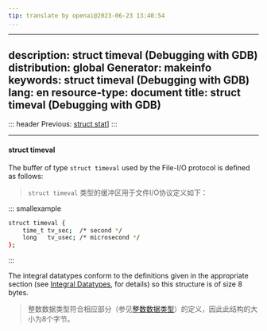 ```yaml
---
tip: translate by openai@2023-06-23 13:40:54
...
```

---
description: struct timeval (Debugging with GDB)
distribution: global
Generator: makeinfo
keywords: struct timeval (Debugging with GDB)
lang: en
resource-type: document
title: struct timeval (Debugging with GDB)
---
::: header
Previous: [struct stat](struct-stat.html#struct-stat)]
:::

---

#### struct timeval


The buffer of type `struct timeval` used by the File-I/O protocol is defined as follows:

> `struct timeval` 类型的缓冲区用于文件I/O协议定义如下：

::: smallexample

```bash
struct timeval {
    time_t tv_sec;  /* second */
    long   tv_usec; /* microsecond */
};
```

:::


The integral datatypes conform to the definitions given in the appropriate section (see [Integral Datatypes](Integral-Datatypes.html#Integral-Datatypes), for details) so this structure is of size 8 bytes.

> 整数数据类型符合相应部分（参见[整数数据类型](Integral-Datatypes.html#Integral-Datatypes)）的定义，因此此结构的大小为8个字节。
